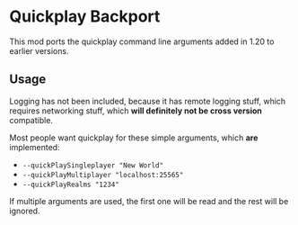 # Quickplay Backport

This mod ports the quickplay command line arguments added in 1.20 to earlier versions.

## Usage

Logging has not been included, because it has remote logging stuff, which requires networking stuff, which **will definitely not be cross version** compatible.

Most people want quickplay for these simple arguments, which **are** implemented:

- `--quickPlaySingleplayer "New World"`
- `--quickPlayMultiplayer "localhost:25565"`
- `--quickPlayRealms "1234"`

If multiple arguments are used, the first one will be read and the rest will be ignored.